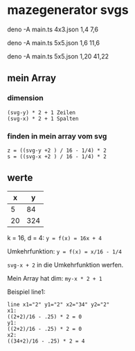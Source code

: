 # mazegenerator svgs

deno -A main.ts  4x3.json 1,4 7,6

deno -A main.ts  5x5.json 1,6 11,6

deno -A main.ts  5x5.json 1,20 41,22

## mein Array

### dimension

```text
(svg-y) * 2 + 1 Zeilen
(svg-x) * 2 + 1 Spalten
```

### finden in mein array vom svg

```text
z = ((svg-y +2 ) / 16 - 1/4) * 2
s = ((svg-x +2 ) / 16 - 1/4) * 2
```

## werte

| x | y |
|---|---|
|  5| 84|
| 20|324|

k = 16, d = 4: `y = f(x) = 16x + 4`

Umkehrfunktion: `y = f(x) = x/16 - 1/4`

`svg-x + 2` in die Umkehrfunktion werfen.

Mein Array hat dim: `my-x * 2 + 1`

Beispiel line1:

```text
line x1="2" y1="2" x2="34" y2="2"
x1:
((2+2)/16 - .25) * 2 = 0
y1:
((2+2)/16 - .25) * 2 = 0
x2:
((34+2)/16 - .25) * 2 = 4
```
